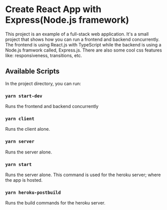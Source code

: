 # Create React App with Express(Node.js framework)

This project is an example of a full-stack web application. It's a small project that shows how you can run a frontend and backend concurrently. The frontend is using React.js with TypeScript while the backend is using a Node.js framwork called, Express.js. There are also some cool css features like: responsiveness, transitions, etc.

## Available Scripts

In the project directory, you can run:

### `yarn start-dev`

Runs the frontend and backend concurrently

### `yarn client`

Runs the client alone.

### `yarn server`

Runs the server alone.

### `yarn start`

Runs the server alone.
This command is used for the heroku server; where the app is hosted.

### `yarn heroku-postbuild`

Runs the build commands for the heroku server.
